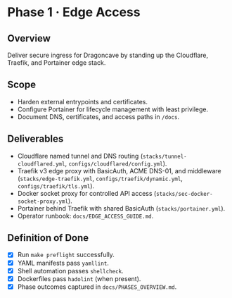 # Phase 1 · Edge Access

## Overview
Deliver secure ingress for Dragoncave by standing up the Cloudflare, Traefik, and Portainer edge stack.

## Scope
- Harden external entrypoints and certificates.
- Configure Portainer for lifecycle management with least privilege.
- Document DNS, certificates, and access paths in `/docs`.

## Deliverables
- Cloudflare named tunnel and DNS routing (`stacks/tunnel-cloudflared.yml`, `configs/cloudflared/config.yml`).
- Traefik v3 edge proxy with BasicAuth, ACME DNS-01, and middleware (`stacks/edge-traefik.yml`, `configs/traefik/dynamic.yml`, `configs/traefik/tls.yml`).
- Docker socket proxy for controlled API access (`stacks/sec-docker-socket-proxy.yml`).
- Portainer behind Traefik with shared BasicAuth (`stacks/portainer.yml`).
- Operator runbook: `docs/EDGE_ACCESS_GUIDE.md`.

## Definition of Done
- [x] Run `make preflight` successfully.
- [x] YAML manifests pass `yamllint`.
- [x] Shell automation passes `shellcheck`.
- [x] Dockerfiles pass `hadolint` (when present).
- [x] Phase outcomes captured in `docs/PHASES_OVERVIEW.md`.
